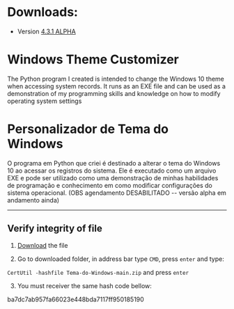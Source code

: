 # Downloads:
- Version [4.3.1 ALPHA](https://github.com/fel-dev/Tema-do-Windows/archive/refs/heads/main.zip)

# Windows Theme Customizer
The Python program I created is intended to change the Windows 10 theme when accessing system records. It runs as an EXE file and can be used as a demonstration of my programming skills and knowledge on how to modify operating system settings

# Personalizador de Tema do Windows
O programa em Python que criei é destinado a alterar o tema do Windows 10 ao acessar os registros do sistema. Ele é executado como um arquivo EXE e pode ser utilizado como uma demonstração de minhas habilidades de programação e conhecimento em como modificar configurações do sistema operacional. (OBS agendamento DESABILITADO -- versão alpha em andamento ainda)

---

## Verify integrity of file

1. [Download](https://github.com/fel-dev/Tema-do-Windows/archive/refs/heads/main.zip) the file

2. Go to downloaded folder, in address bar type `CMD`, press `enter` and type: 

`CertUtil -hashfile Tema-do-Windows-main.zip` and press `enter`

3. You must receiver the same hash code bellow:

ba7dc7ab957fa66023e448bda7117ff950185190
